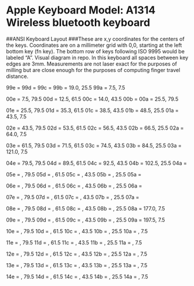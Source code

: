 # Apple Keyboard Model: A1314  Wireless bluetooth keyboard
##ANSI Keyboard Layout
###These are x,y coordinates for the centers of the keys. Coordinates are on a millimeter grid with 0,0, starting at the left bottom key (fn key). The bottom row of keys following ISO 9995 would be labeled “A”. Visual diagram in repo. In this keyboard all spaces between key edges are 3mm. Measurements are not laser exact for the purposes of milling but are close enough for the purposes of computing finger travel distance.

99e = 
99d = 
99c = 
99b = 19.0, 25.5
99a = 7.5, 7.5

00e = 7.5, 79.5
00d = 12.5, 61.5
00c = 14.0, 43.5
00b = 
00a = 25.5, 79.5 

01e = 25.5, 79.5
01d = 35.3, 61.5 
01c = 38.5, 43.5
01b = 48.5, 25.5
01a = 43.5, 7.5

02e = 43.5, 79.5
02d = 53.5, 61.5
02c = 56.5, 43.5
02b = 66.5, 25.5
02a = 64.0, 7.5

03e = 61.5, 79.5
03d = 71.5, 61.5
03c = 74.5, 43.5
03b = 84.5, 25.5
03a = 121.0, 7.5

04e = 79.5, 79.5
04d = 89.5, 61.5
04c = 92.5, 43.5
04b = 102.5, 25.5
04a =

05e = , 79.5
05d = , 61.5
05c = , 43.5
05b = , 25.5
05a =

06e = , 79.5
06d = , 61.5
06c = , 43.5
06b = , 25.5
06a =

07e = , 79.5
07d = , 61.5
07c = , 43.5
07b = , 25.5
07a =

08e = , 79.5
08d = , 61.5
08c = , 43.5
08b = , 25.5
08a = 177.0, 7.5

09e = , 79.5
09d = , 61.5
09c = , 43.5
09b = , 25.5
09a = 197.5, 7.5

10e = , 79.5
10d = , 61.5
10c = , 43.5
10b = , 25.5
10a = , 7.5

11e = , 79.5
11d = , 61.5
11c = , 43.5
11b = , 25.5
11a = , 7.5

12e = , 79.5
12d = , 61.5
12c = , 43.5
12b = , 25.5
12a = , 7.5

13e = , 79.5
13d = , 61.5
13c = , 43.5
13b = , 25.5
13a = , 7.5

14e = , 79.5
14d = , 61.5
14c = , 43.5
14b = , 25.5
14a = , 7.5
